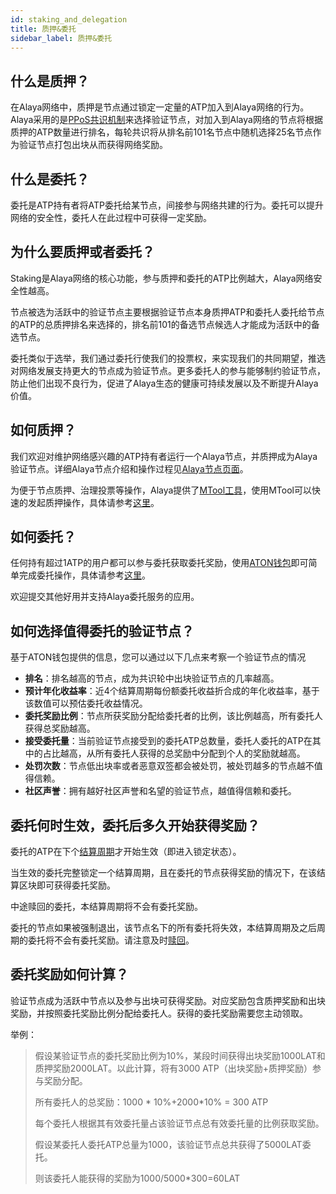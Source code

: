 ```yaml
---
id: staking_and_delegation
title: 质押&委托
sidebar_label: 质押&委托
---
```




## 什么是质押？

在Alaya网络中，质押是节点通过锁定一定量的ATP加入到Alaya网络的行为。Alaya采用的是[PPoS共识机制](/alaya-devdocs/zh-CN/Economic_model#ppos共识)来选择验证节点，对加入到Alaya网络的节点将根据质押的ATP数量进行排名，每轮共识将从排名前101名节点中随机选择25名节点作为验证节点打包出块从而获得网络奖励。



## 什么是委托？

委托是ATP持有者将ATP委托给某节点，间接参与网络共建的行为。委托可以提升网络的安全性，委托人在此过程中可获得一定奖励。




## 为什么要质押或者委托？

Staking是Alaya网络的核心功能，参与质押和委托的ATP比例越大，Alaya网络安全性越高。

节点被选为活跃中的验证节点主要根据验证节点本身质押ATP和委托人委托给节点的ATP的总质押排名来选择的，排名前101的备选节点候选人才能成为活跃中的备选节点。

委托类似于选举，我们通过委托行使我们的投票权，来实现我们的共同期望，推选对网络发展支持更大的节点成为验证节点。更多委托人的参与能够制约验证节点，防止他们出现不良行为，促进了Alaya生态的健康可持续发展以及不断提升Alaya价值。



## 如何质押？

我们欢迎对维护网络感兴趣的ATP持有者运行一个Alaya节点，并质押成为Alaya验证节点。详细Alaya节点介绍和操作过程见[Alaya节点页面](/alaya-devdocs/zh-CN/Intro_to_validator)。

为便于节点质押、治理投票等操作，Alaya提供了[MTool工具](/alaya-devdocs/zh-CN/Online_MTool)，使用MTool可以快速的发起质押操作，具体请参考[这里](/alaya-devdocs/zh-CN/Online_MTool#发起质押操作)。



## 如何委托？

任何持有超过1ATP的用户都可以参与委托获取委托奖励，使用[ATON钱包](/alaya-devdocs/zh-CN/ATON_user_manual)即可简单完成委托操作，具体请参考[这里](/alaya-devdocs/zh-CN/ATON-user-manual#委托)。

欢迎提交其他好用并支持Alaya委托服务的应用。




## 如何选择值得委托的验证节点？

基于ATON钱包提供的信息，您可以通过以下几点来考察一个验证节点的情况

- **排名**：排名越高的节点，成为共识轮中出块验证节点的几率越高。
-  **预计年化收益率**：近4个结算周期每份额委托收益折合成的年化收益率，基于该数值可以预估委托收益情况。
- **委托奖励比例**：节点所获奖励分配给委托者的比例，该比例越高，所有委托人获得总奖励越高。
- **接受委托量**：当前验证节点接受到的委托ATP总数量，委托人委托的ATP在其中的占比越高，从所有委托人获得的总奖励中分配到个人的奖励就越高。
- **处罚次数**：节点低出块率或者恶意双签都会被处罚，被处罚越多的节点越不值得信赖。
- **社区声誉**：拥有越好社区声誉和名望的验证节点，越值得信赖和委托。



## 委托何时生效，委托后多久开始获得奖励？

委托的ATP在下个[结算周期](/alaya-devdocs/zh-CN/Economic_Model#Alaya%E4%B8%AD%E7%9A%84%E7%BB%8F%E6%B5%8E%E5%91%A8%E6%9C%9F)才开始生效（即进入锁定状态）。

当生效的委托完整锁定一个结算周期，且在委托的节点获得奖励的情况下，在该结算区块即可获得委托奖励。

中途赎回的委托，本结算周期将不会有委托奖励。

委托的节点如果被强制退出，该节点名下的所有委托将失效，本结算周期及之后周期的委托将不会有委托奖励。请注意及时[赎回](/alaya-devdocs/zh-CN/ATON_user_manual#赎回委托)。



## 委托奖励如何计算？

验证节点成为活跃中节点以及参与出块可获得奖励。对应奖励包含质押奖励和出块奖励，并按照委托奖励比例分配给委托人。获得的委托奖励需要您主动领取。

举例：

>
> 假设某验证节点的委托奖励比例为10%，某段时间获得出块奖励1000LAT和质押奖励2000LAT。以此计算，将有3000 ATP（出块奖励+质押奖励）参与奖励分配。
>
> 所有委托人的总奖励：1000 \* 10%+2000\*10% = 300 ATP
>
>每个委托人根据其有效委托量占该验证节点总有效委托量的比例获取奖励。
>
>假设某委托人委托ATP总量为1000，该验证节点总共获得了5000LAT委托。
>
>则该委托人能获得的奖励为1000/5000*300=60LAT


